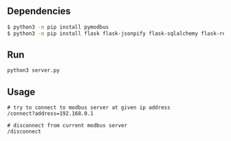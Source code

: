 ## Dependencies
```sh
$ python3 -m pip install pymodbus
$ python3 -m pip install flask flask-jsonpify flask-sqlalchemy flask-restful
```

## Run
```sh
python3 server.py
```

## Usage
```
# try to connect to modbus server at given ip address
/connect?address=192.168.0.1 
```

```
# disconnect from current modbus server
/disconnect
```
